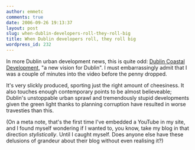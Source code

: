 ```yaml
---
author: emmetc
comments: true
date: 2006-09-26 19:13:37
layout: post
slug: when-dublin-developers-roll-they-roll-big
title: When Dublin developers roll, they roll big
wordpress_id: 232
---
```


In more Dublin urban development news, this is quite odd: [Dublin Coastal Development](http://dublincoastaldevelopment.com/), "a new vision for Dublin". I must embarrassingly admit that I was a couple of minutes into the video before the penny dropped.



It's very slickly produced, sporting just the right amount of cheesiness. It also touches enough contemporary points to be almost believeable; Dublin's unstoppable urban sprawl and tremendously stupid developments given the green light thanks to planning corruption have resulted in worse travesties than this.

(On a meta note, that's the first time I've embedded a YouTube in my site, and I found myself wondering if I wanted to, you know, take my blog in that direction _stylistically_. Until I caught myself. Does anyone else have these delusions of grandeur about their blog without even realising it?)
